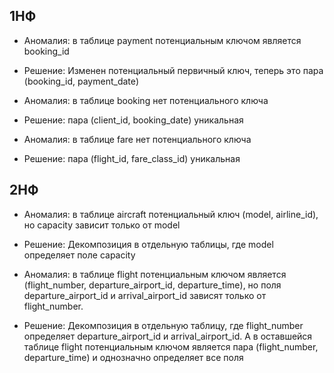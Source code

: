 ## 1НФ
- Аномалия: в таблице payment потенциальным ключом является booking_id
- Решение: Изменен потенциальный первичный ключ, теперь это пара (booking_id, payment_date)

- Аномалия: в таблице booking нет потенциального ключа
- Решение: пара (client_id, booking_date) уникальная 

- Аномалия: в таблице fare нет потенциального ключа
- Решение: пара (flight_id, fare_class_id) уникальная 

## 2НФ
- Аномалия: в таблице aircraft потенциальный ключ (model, airline_id), но capacity зависит только от model
- Решение: Декомпозиция в отдельную таблицы, где model определяет поле capacity

- Аномалия: в таблице flight потенциальным ключом является (flight_number, departure_airport_id, departure_time), но поля departure_airport_id и arrival_airport_id зависят только от flight_number.
- Решение: Декомпозиция в отдельную таблицу, где flight_number определяет departure_airport_id и arrival_airport_id. А в оставшейся таблице flight потенциальным ключом является пара (flight_number, departure_time) и однозначно определяет все поля


